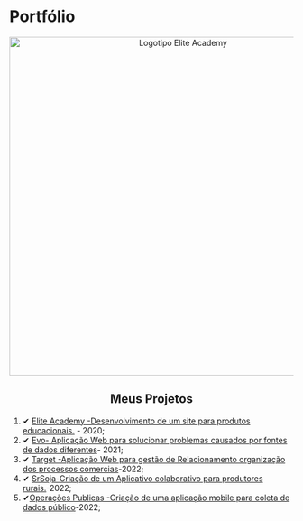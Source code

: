 # Portfólio 
<div align=center>

  <img src="https://user-images.githubusercontent.com/111800315/192159314-ac567bcf-a14a-4d7d-9d7b-dd5a029a19e5.png" width=600 alt="Logotipo Elite Academy" />
  <h2>Meus Projetos</h2>
  </div>

1) ✔ [Elite Academy -Desenvolvimento de um site para produtos educacionais.](https://github.com/Ritas2022/Portfolio/tree/main/Referencia/Projeto1) - 2020;
2) ✔ [Evo- Aplicação Web para solucionar problemas causados por fontes de dados diferentes]()- 2021;
3) ✔ [Target -Aplicação Web para gestão de Relacionamento organização dos processos comercias]()-2022;
4) ✔ [SrSoja-Criação de um Aplicativo colaborativo para produtores rurais.]()-2022;
5) ✔[Operações Publicas -Criação de uma aplicação mobile para coleta de dados público]()-2022;

 
